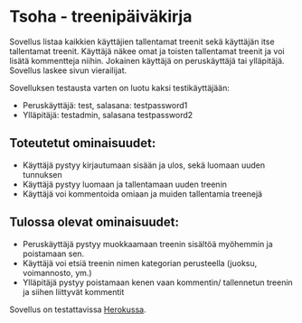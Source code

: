 # Tsoha - treenipäiväkirja 


Sovellus listaa kaikkien käyttäjien tallentamat treenit sekä käyttäjän itse tallentamat treenit. Käyttäjä näkee omat ja toisten tallentamat treenit ja voi lisätä kommentteja niihin. Jokainen käyttäjä on peruskäyttäjä tai ylläpitäjä. Sovellus laskee sivun vierailijat.

Sovelluksen testausta varten on luotu kaksi testikäyttäjään:
- Peruskäyttäjä: test, salasana: testpassword1
- Ylläpitäjä: testadmin, salasana testpassword2

## Toteutetut ominaisuudet:

- Käyttäjä pystyy kirjautumaan sisään ja ulos, sekä luomaan uuden tunnuksen
- Käyttäjä pystyy luomaan ja tallentamaan uuden treenin
- Käyttäjä voi kommentoida omiaan ja muiden tallentamia treenejä

## Tulossa olevat ominaisuudet:
 
- Peruskäyttäjä pystyy muokkaamaan treenin sisältöä myöhemmin ja poistamaan sen. 
- Käyttäjä voi etsiä treenin nimen kategorian perusteella (juoksu, voimannosto, ym.) 
- Ylläpitäjä pystyy poistamaan kenen vaan kommentin/ tallennetun treenin ja siihen liittyvät kommentit

Sovellus on testattavissa [Herokussa](https://tsoha-project.herokuapp.com).
